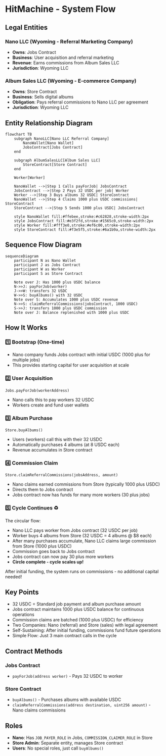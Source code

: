 # HitMachine - System Flow

## Legal Entities

### Nano LLC (Wyoming - Referral Marketing Company)
- **Owns**: Jobs Contract
- **Business**: User acquisition and referral marketing
- **Revenue**: Earns commissions from Album Sales LLC
- **Jurisdiction**: Wyoming LLC

### Album Sales LLC (Wyoming - E-commerce Company)
- **Owns**: Store Contract  
- **Business**: Sells digital albums
- **Obligation**: Pays referral commissions to Nano LLC per agreement
- **Jurisdiction**: Wyoming LLC

## Entity Relationship Diagram

```mermaid
flowchart TB
    subgraph NanoLLC[Nano LLC Referral Company]
        NanoWallet[Nano Wallet]
        JobsContract[Jobs Contract]
    end
    
    subgraph AlbumSalesLLC[Album Sales LLC]
        StoreContract[Store Contract]
    end
    
    Worker[Worker]
    
    NanoWallet -->|Step 1 Calls payForJob| JobsContract
    JobsContract -->|Step 2 Pays 32 USDC per job| Worker
    Worker -->|Step 3 Buys albums 32 USDC| StoreContract
    NanoWallet -->|Step 4 Claims 1000 plus USDC commissions| StoreContract
    StoreContract -->|Step 5 Sends 1000 plus USDC| JobsContract
    
    style NanoWallet fill:#ffebee,stroke:#c62828,stroke-width:2px
    style JobsContract fill:#e3f2fd,stroke:#1565c0,stroke-width:2px
    style Worker fill:#fff3e0,stroke:#ef6c00,stroke-width:2px
    style StoreContract fill:#f3e5f5,stroke:#6a1b9a,stroke-width:2px
```

## Sequence Flow Diagram

```mermaid
sequenceDiagram
    participant N as Nano Wallet
    participant J as Jobs Contract
    participant W as Worker
    participant S as Store Contract
    
    Note over J: Has 1000 plus USDC balance
    N->>J: payForJob(worker)
    J->>W: transfers 32 USDC
    W->>S: buyAlbums() with 32 USDC
    Note over S: Accumulates 1000 plus USDC revenue
    N->>S: claimReferralCommissions(jobsContract, 1000 USDC)
    S->>J: transfers 1000 plus USDC commission
    Note over J: Balance replenished with 1000 plus USDC
```

## How It Works

### 1️⃣ **Bootstrap** (One-time)
- Nano company funds Jobs contract with initial USDC (1000 plus for multiple jobs)
- This provides starting capital for user acquisition at scale

### 2️⃣ **User Acquisition**
```solidity
Jobs.payForJob(workerAddress)
```
- Nano calls this to pay workers 32 USDC
- Workers create and fund user wallets

### 3️⃣ **Album Purchase**
```solidity
Store.buyAlbums()
```
- Users (workers) call this with their 32 USDC
- Automatically purchases 4 albums (at 8 USDC each)
- Revenue accumulates in Store contract

### 4️⃣ **Commission Claim**
```solidity
Store.claimReferralCommissions(jobsAddress, amount)
```
- Nano claims earned commissions from Store (typically 1000 plus USDC)
- Directs them to Jobs contract
- Jobs contract now has funds for many more workers (30 plus jobs)

### 5️⃣ **Cycle Continues** ♻️

The circular flow:

- Nano LLC pays worker from Jobs contract (32 USDC per job)
- Worker buys 4 albums from Store (32 USDC = 4 albums @ $8 each)
- After many purchases accumulate, Nano LLC claims large commission from Store (1000 plus USDC)
- Commission goes back to Jobs contract
- Jobs contract can now pay 30 plus more workers
- **Circle complete - cycle scales up!**

After initial funding, the system runs on commissions - no additional capital needed!

## Key Points

- 32 USDC = Standard job payment and album purchase amount
- Jobs contract maintains 1000 plus USDC balance for continuous operations
- Commission claims are batched (1000 plus USDC) for efficiency
- Two Companies: Nano (referral) and Store (sales) with legal agreement
- Self-Sustaining: After initial funding, commissions fund future operations
- Simple Flow: Just 3 main contract calls in the cycle

## Contract Methods

### Jobs Contract
- `payForJob(address worker)` - Pays 32 USDC to worker

### Store Contract  
- `buyAlbums()` - Purchases albums with available USDC
- `claimReferralCommissions(address destination, uint256 amount)` - Nano claims commissions

## Roles

- **Nano**: Has `JOB_PAYER_ROLE` in Jobs, `COMMISSION_CLAIMER_ROLE` in Store
- **Store Admin**: Separate entity, manages Store contract
- **Users**: No special roles, just call `buyAlbums()`